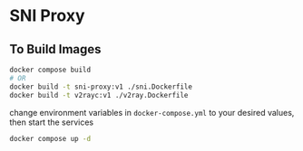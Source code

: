 # SNI Proxy

## To Build Images
```bash
docker compose build
# OR
docker build -t sni-proxy:v1 ./sni.Dockerfile
docker build -t v2rayc:v1 ./v2ray.Dockerfile
```

change environment variables in `docker-compose.yml` to your desired values, then start the services
```bash
docker compose up -d
```

